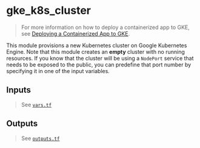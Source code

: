 # gke_k8s_cluster

> For more information on how to deploy a containerized app to GKE, see [Deploying a Containerized App to GKE](https://github.com/sybl/docs/wiki/Deploying-a-Containerized-App-to-GKE).

This module provisions a new Kubernetes cluster on Google Kubernetes Engine. Note that this module creates an **empty** cluster with no running resources. If you know that the cluster will be using a `NodePort` service that needs to be exposed to the public, you can predefine that port number by specifying it in one of the input variables.

## Inputs

> See [`vars.tf`](./vars.tf)

## Outputs

> See [`outputs.tf`](./outputs.tf)
